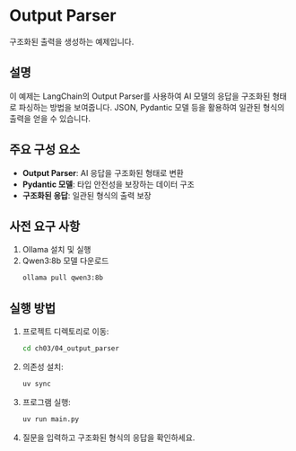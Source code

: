# Output Parser

구조화된 출력을 생성하는 예제입니다.

## 설명

이 예제는 LangChain의 Output Parser를 사용하여 AI 모델의 응답을 구조화된 형태로 파싱하는 방법을 보여줍니다. JSON, Pydantic 모델 등을 활용하여 일관된 형식의 출력을 얻을 수 있습니다.

## 주요 구성 요소

- **Output Parser**: AI 응답을 구조화된 형태로 변환
- **Pydantic 모델**: 타입 안전성을 보장하는 데이터 구조
- **구조화된 응답**: 일관된 형식의 출력 보장

## 사전 요구 사항

1. Ollama 설치 및 실행
2. Qwen3:8b 모델 다운로드
   ```bash
   ollama pull qwen3:8b
   ```

## 실행 방법

1. 프로젝트 디렉토리로 이동:
   ```bash
   cd ch03/04_output_parser
   ```

2. 의존성 설치:
   ```bash
   uv sync
   ```

3. 프로그램 실행:
   ```bash
   uv run main.py
   ```

4. 질문을 입력하고 구조화된 형식의 응답을 확인하세요.